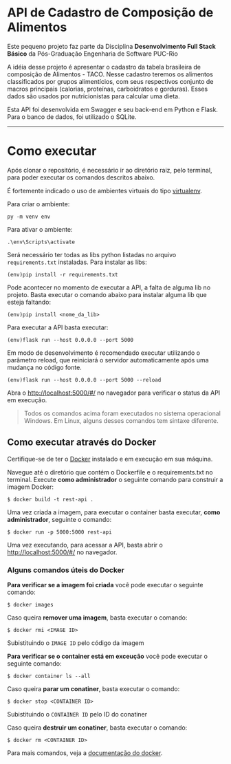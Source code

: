 # API de Cadastro de Composição de Alimentos

Este pequeno projeto faz parte da Disciplina **Desenvolvimento Full Stack Básico** da Pós-Graduação Engenharia de Software PUC-Rio

A idéia desse projeto é apresentar o cadastro da tabela brasileira de composição de Alimentos - TACO. Nesse cadastro teremos os alimentos classificados por grupos alimentícios, com seus respectivos conjunto de macros principais (calorias, proteínas, carboidratos e gorduras). Esses dados são usados por nutricionistas para calcular uma dieta.

Esta API foi desenvolvida em Swagger e seu back-end em Python e Flask. Para o banco de dados, foi utilizado o SQLite.

---
# Como executar 
Após clonar o repositório, é necessário ir ao diretório raiz, pelo terminal, para poder executar os comandos descritos abaixo.

É fortemente indicado o uso de ambientes virtuais do tipo [virtualenv](https://virtualenv.pypa.io/en/latest/installation.html).

Para criar o ambiente:
```
py -m venv env
```
Para ativar o ambiente:
```
.\env\Scripts\activate
```
Será necessário ter todas as libs python listadas no arquivo `requirements.txt` instaladas.
Para instalar as libs:
```
(env)pip install -r requirements.txt
```
Pode acontecer no momento de executar a API, a falta de alguma lib no projeto. Basta executar o comando abaixo para instalar alguma lib que esteja faltando:
```
(env)pip install <nome_da_lib>
```
Para executar a API  basta executar:

```
(env)flask run --host 0.0.0.0 --port 5000
```
Em modo de desenvolvimento é recomendado executar utilizando o parâmetro reload, que reiniciará o servidor
automaticamente após uma mudança no código fonte. 

```
(env)flask run --host 0.0.0.0 --port 5000 --reload
```

Abra o [http://localhost:5000/#/](http://localhost:5000/#/) no navegador para verificar o status da API em execução.

> Todos os comandos acima foram executados no sistema operacional Windows. Em Linux, alguns desses comandos tem sintaxe diferente.


## Como executar através do Docker

Certifique-se de ter o [Docker](https://docs.docker.com/engine/install/) instalado e em execução em sua máquina.

Navegue até o diretório que contém o Dockerfile e o requirements.txt no terminal.
Execute **como administrador** o seguinte comando para construir a imagem Docker:

```
$ docker build -t rest-api .
```

Uma vez criada a imagem, para executar o container basta executar, **como administrador**, seguinte o comando:

```
$ docker run -p 5000:5000 rest-api
```

Uma vez executando, para acessar a API, basta abrir o [http://localhost:5000/#/](http://localhost:5000/#/) no navegador.



### Alguns comandos úteis do Docker

**Para verificar se a imagem foi criada** você pode executar o seguinte comando:

```
$ docker images
```

 Caso queira **remover uma imagem**, basta executar o comando:
```
$ docker rmi <IMAGE ID>
```
Subistituindo o `IMAGE ID` pelo código da imagem

**Para verificar se o container está em exceução** você pode executar o seguinte comando:

```
$ docker container ls --all
```

 Caso queira **parar um conatiner**, basta executar o comando:
```
$ docker stop <CONTAINER ID>
```
Subistituindo o `CONTAINER ID` pelo ID do conatiner


 Caso queira **destruir um conatiner**, basta executar o comando:
```
$ docker rm <CONTAINER ID>
```
Para mais comandos, veja a [documentação do docker](https://docs.docker.com/engine/reference/run/).